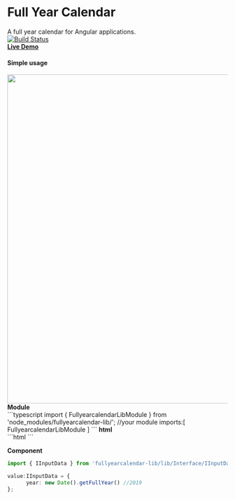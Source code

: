 # Full Year Calendar
A full year calendar for Angular applications. <br>
[![Build Status](https://travis-ci.org/avraampiperidis/ng-fullyearcalendar.svg?branch=dev)](https://travis-ci.org/avraampiperidis/ng-fullyearcalendar)
<br>
<b>[Live Demo](https://avraampiperidis.github.io/ng-fullyearcalendar/docs/) </b> <br>

#### Simple  usage
<img src="https://github.com/avraampiperidis/ng-fullyearcalendar/blob/dev/assets/year_nav.gif?raw=true" width="750" />
<b>Module</b><br>
```typescript
import { FullyearcalendarLibModule } from 'node_modules/fullyearcalendar-lib/';
//your module
imports:[
	FullyearcalendarLibModule
]
```
<b>html</b><br>
```html
<ng-fullyearcalendar-lib [value]="value"></ng-fullyearcalendar-lib>
```

<b>Component</b><br>

```typescript
import { IInputData } from 'fullyearcalendar-lib/lib/Interface/IInputData';

value:IInputData = {
      year: new Date().getFullYear() //2019
};
```

<br>